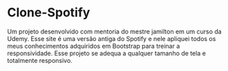 # Clone-Spotify
  Um projeto desenvolvido com mentoria do mestre jamilton em um curso da Udemy.  Esse site é uma versão antiga do Spotify e nele apliquei todos os meus conhecimentos adquiridos em Bootstrap para treinar a responsividade. Esse projeto se adequa a qualquer tamanho de tela e totalmente responsivo. 
